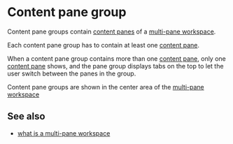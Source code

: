 # Content pane group

Content pane groups contain [content panes](def://) of a [multi-pane workspace](def://).

Each content pane group has to contain at least one [content pane](def://).

When a content pane group contains more than one [content pane](def://), only
one [content pane](def://) shows, and the pane group displays tabs on the top
to let the user switch between the panes in the group. 

Content pane groups are shown in the center area of the [multi-pane workspace](def://)

## See also

- [what is a multi-pane workspace](guide://)
